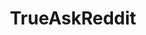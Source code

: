 ---
title: TrueAskReddit
crosslinks:
- AskHistorians
- goodlongposts
- worldnews
- HateCrimeHoaxes
- AskReddit
- AskEconomics
- vinyl
- xkcd
- asktransgender
- Foodforthought
- LegalAdviceUK
- PoliticalDiscussion
- askscience
- thedivision
- redditisland
- law
- TheVeryMask
- Koans
- The_Donald
- the_donald
---